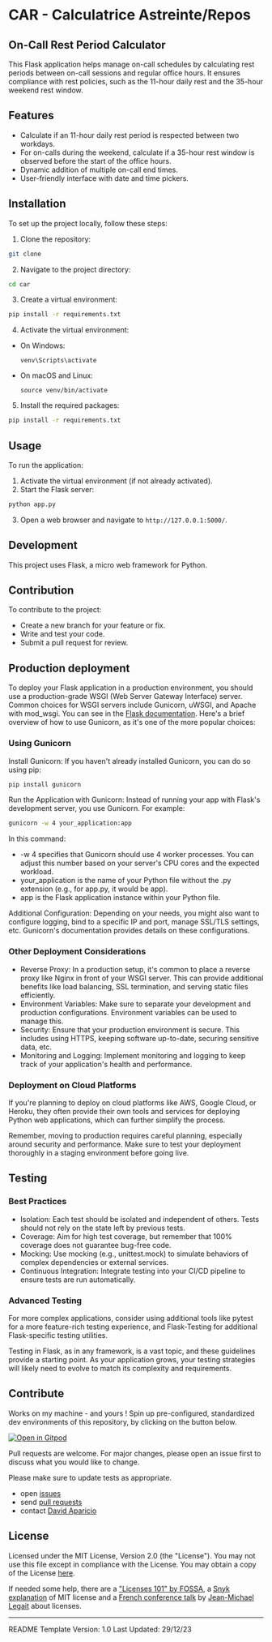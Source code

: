 
# CAR - Calculatrice Astreinte/Repos

## On-Call Rest Period Calculator

This Flask application helps manage on-call schedules by calculating rest periods between on-call sessions and regular office hours. It ensures compliance with rest policies, such as the 11-hour daily rest and the 35-hour weekend rest window.

## Features

- Calculate if an 11-hour daily rest period is respected between two workdays.
- For on-calls during the weekend, calculate if a 35-hour rest window is observed before the start of the office hours.
- Dynamic addition of multiple on-call end times.
- User-friendly interface with date and time pickers.

## Installation

To set up the project locally, follow these steps:

1. Clone the repository:
```bash
git clone
```
2. Navigate to the project directory:
```bash
cd car
```
3. Create a virtual environment:
```bash
pip install -r requirements.txt
```

4. Activate the virtual environment:
- On Windows:
  ```
  venv\Scripts\activate
  ```
- On macOS and Linux:
  ```
  source venv/bin/activate
  ```
5. Install the required packages:
```bash
pip install -r requirements.txt
```

## Usage

To run the application:

1. Activate the virtual environment (if not already activated).
2. Start the Flask server:
```bash
python app.py
```
3. Open a web browser and navigate to `http://127.0.0.1:5000/`.


## Development

This project uses Flask, a micro web framework for Python.

## Contribution

To contribute to the project:

- Create a new branch for your feature or fix.
- Write and test your code.
- Submit a pull request for review.

## Production deployment

To deploy your Flask application in a production environment, you should use a production-grade WSGI (Web Server Gateway Interface) server. Common choices for WSGI servers include Gunicorn, uWSGI, and Apache with mod_wsgi. You can see in the [Flask documentation](https://flask.palletsprojects.com/en/3.0.x/deploying/index.html). Here's a brief overview of how to use Gunicorn, as it's one of the more popular choices:

### Using Gunicorn

Install Gunicorn: If you haven't already installed Gunicorn, you can do so using pip:

```bash
pip install gunicorn
```

Run the Application with Gunicorn: Instead of running your app with Flask's development server, you use Gunicorn. For example:

```bash
gunicorn -w 4 your_application:app
```

In this command:
* -w 4 specifies that Gunicorn should use 4 worker processes. You can adjust this number based on your server's CPU cores and the expected workload.
* your_application is the name of your Python file without the .py extension (e.g., for app.py, it would be app).
* app is the Flask application instance within your Python file.

Additional Configuration: Depending on your needs, you might also want to configure logging, bind to a specific IP and port, manage SSL/TLS settings, etc. Gunicorn's documentation provides details on these configurations.

### Other Deployment Considerations

* Reverse Proxy: In a production setup, it's common to place a reverse proxy like Nginx in front of your WSGI server. This can provide additional benefits like load balancing, SSL termination, and serving static files efficiently.
* Environment Variables: Make sure to separate your development and production configurations. Environment variables can be used to manage this.
* Security: Ensure that your production environment is secure. This includes using HTTPS, keeping software up-to-date, securing sensitive data, etc.
* Monitoring and Logging: Implement monitoring and logging to keep track of your application's health and performance.

### Deployment on Cloud Platforms

If you're planning to deploy on cloud platforms like AWS, Google Cloud, or Heroku, they often provide their own tools and services for deploying Python web applications, which can further simplify the process.

Remember, moving to production requires careful planning, especially around security and performance. Make sure to test your deployment thoroughly in a staging environment before going live.

## Testing

### Best Practices

* Isolation: Each test should be isolated and independent of others. Tests should not rely on the state left by previous tests.
* Coverage: Aim for high test coverage, but remember that 100% coverage does not guarantee bug-free code.
* Mocking: Use mocking (e.g., unittest.mock) to simulate behaviors of complex dependencies or external services.
* Continuous Integration: Integrate testing into your CI/CD pipeline to ensure tests are run automatically.

### Advanced Testing

For more complex applications, consider using additional tools like pytest for a more feature-rich testing experience, and Flask-Testing for additional Flask-specific testing utilities.

Testing in Flask, as in any framework, is a vast topic, and these guidelines provide a starting point. As your application grows, your testing strategies will likely need to evolve to match its complexity and requirements.


## Contribute

Works on my machine - and yours ! Spin up pre-configured, standardized dev environments of this repository, by clicking on the button below.

[![Open in Gitpod](https://gitpod.io/button/open-in-gitpod.svg)](https://gitpod.io/#/https://github.com/davidaparicio/gokvs)

Pull requests are welcome. For major changes, please open an issue first to discuss what you would like to change.

Please make sure to update tests as appropriate.

- open [issues](https://github.com/davidaparicio/car/issues)
- send [pull requests](http://help.github.com/send-pull-requests)
- contact [David Aparicio](https://github.com/davidaparicio)

## License
Licensed under the MIT License, Version 2.0 (the "License"). You may not use this file except in compliance with the License.
You may obtain a copy of the License [here](https://choosealicense.com/licenses/mit/).

If needed some help,  there are a ["Licenses 101" by FOSSA](https://fossa.com/blog/open-source-licenses-101-mit-license/), a [Snyk explanation](https://snyk.io/learn/what-is-mit-license/)
of MIT license and a [French conference talk](https://www.youtube.com/watch?v=8WwTe0vLhgc) by [Jean-Michael Legait](https://twitter.com/jmlegait) about licenses.


[//]: # (https://www.makeareadme.com/)

---

README Template Version: 1.0
Last Updated: 29/12/23
